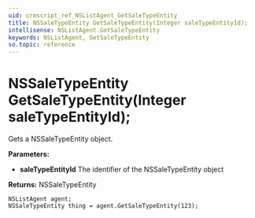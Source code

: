 ```yaml
---
uid: crmscript_ref_NSListAgent_GetSaleTypeEntity
title: NSSaleTypeEntity GetSaleTypeEntity(Integer saleTypeEntityId);
intellisense: NSListAgent.GetSaleTypeEntity
keywords: NSListAgent, GetSaleTypeEntity
so.topic: reference
---
```


# NSSaleTypeEntity GetSaleTypeEntity(Integer saleTypeEntityId);

Gets a NSSaleTypeEntity object.

**Parameters:**
 - **saleTypeEntityId** The identifier of the NSSaleTypeEntity object

**Returns:** NSSaleTypeEntity

```crmscript
NSListAgent agent;
NSSaleTypeEntity thing = agent.GetSaleTypeEntity(123);
```

